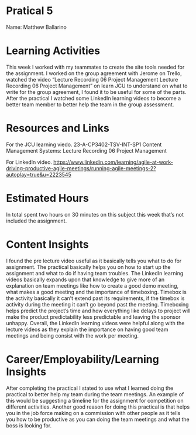 # Pratical 5
Name: Matthew Ballarino

# Learning Activities
This week I worked with my teammates to create the site tools needed for the assignment. I worked on the group agreement with Jerome on Trello, watched the video “Lecture Recording 06 Project Management Lecture Recording 06 Project Management” on learn JCU to understand on what to write for the group agreement, I found it to be useful for some of the parts. After the practical I watched some LinkedIn learning videos to become a better team member to better help the team in the group assessment.   

# Resources and Links
For the JCU learning viedo.
23-A-CP3402-TSV-INT-SP1 Content Management Systems: Lecture Recording 06 Project Management 

For LinkedIn video. 
https://www.linkedin.com/learning/agile-at-work-driving-productive-agile-meetings/running-agile-meetings-2?autoplay=true&u=2223545

# Estimated Hours
In total spent two hours on 30 minutes on this subject this week that’s not included the assignment. 

# Content Insights
I found the pre lecture video useful as it basically tells you what to do for assignment. The practical basically helps you on how to start up the assignment and what to do if having team troubles. The LinkedIn learning videos basically expands upon that knowledge to give more of an explanation on team meetings like how to create a good demo meeting, what makes a good meeting and the importance of timeboxing. Timebox is the activity basically it can’t extend past its requirements, if the timebox is activity during the meeting it can’t go beyond past the meeting. Timeboxing helps predict the project’s time and how everything like delays to project will make the product predictability less predictable and leaving the sponsor unhappy. Overall, the LinkedIn learning videos were helpful along with the lecture videos as they explain the importance on having good team meetings and being consist with the work per meeting.  

# Career/Employability/Learning Insights

After completing the practical I stated to use what I learned doing the practical to better help my team during the team meetings. An example of this would be suggesting a timeline for the assignment for competition on different activities. Another good reason for doing this practical is that helps you in the job force making on a commission with other people as it tells you how to be productive as you can doing the team meetings and what the boss is looking for.    

